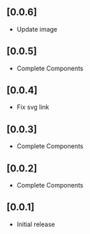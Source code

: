 ## [0.0.6]
- Update image

## [0.0.5]
- Complete Components

## [0.0.4]
- Fix svg link

## [0.0.3]
- Complete Components

## [0.0.2]
- Complete Components

## [0.0.1]
- Initial release
